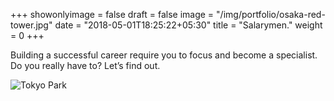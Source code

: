 +++
showonlyimage = false
draft = false
image = "/img/portfolio/osaka-red-tower.jpg"
date = "2018-05-01T18:25:22+05:30"
title = "Salarymen."
weight = 0
+++

Building a successful career require you to focus and become a specialist. Do you really have to? Let’s find out.
<!--more-->

![Tokyo Park](/img/portfolio/osaka-red-tower.jpg)
